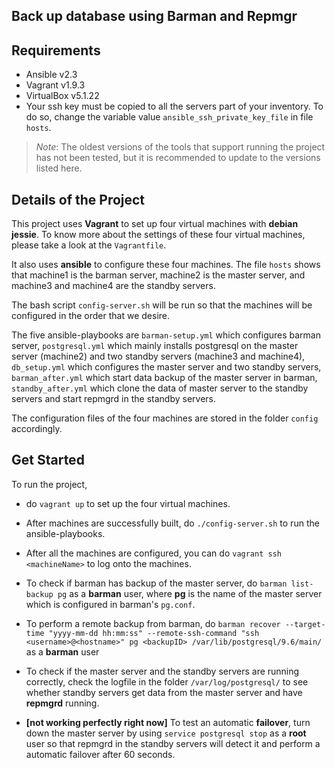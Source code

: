 ## Back up database using Barman and Repmgr


Requirements
----------------------
* Ansible v2.3
* Vagrant v1.9.3
* VirtualBox v5.1.22
* Your ssh key must be copied to all the servers part of your inventory. To do so, change the variable value `ansible_ssh_private_key_file` in file `hosts`.

> *Note*: The oldest versions of the tools that support running the project has not been tested, but it is recommended to  update to the versions listed here.


Details of the Project
----------------------
This project uses **Vagrant** to set up four virtual machines with **debian jessie**. To know more about the settings of these four virtual machines, please take a look at the `Vagrantfile`. 

It also uses **ansible** to configure these four machines. The file `hosts` shows that machine1 is the barman server, machine2 is the master server, and machine3 and machine4 are the standby servers. 

The bash script `config-server.sh` will be run so that the machines will be configured in the order that we desire. 

The five ansible-playbooks are `barman-setup.yml` which configures barman server, `postgresql.yml` which mainly installs postgresql on the master server (machine2) and two standby servers (machine3 and machine4), `db_setup.yml` which configures the master server and two standby servers, `barman_after.yml` which start data backup of the master server in barman, `standby_after.yml` which clone the data of master server to the standby servers and start repmgrd in the standby servers.

The configuration files of the four machines are stored in the folder `config` accordingly. 



Get Started
----------------------
To run the project, 

* do `vagrant up` to set up the four virtual machines. 

* After machines are successfully built, do `./config-server.sh` to run the ansible-playbooks.

* After all the machines are configured, you can do `vagrant ssh <machineName>` to log onto the machines. 

* To check if barman has backup of the master server, do `barman list-backup pg` as a **barman** user, where **pg** is the name of the master server which is configured in barman's `pg.conf`. 

* To perform a remote backup from barman, do `barman recover --target-time "yyyy-mm-dd hh:mm:ss" --remote-ssh-command "ssh <username>@<hostname>" pg <backupID> /var/lib/postgresql/9.6/main/` as a **barman** user

* To check if the master server and the standby servers are running correctly, check the logfile in the folder `/var/log/postgresql/` to see whether standby servers get data from the master server and have **repmgrd** running.

* **[not working perfectly right now]** To test an automatic **failover**, turn down the master server by using `service postgresql stop` as a **root** user so that repmgrd in the standby servers will detect it and perform a automatic failover after 60 seconds.




